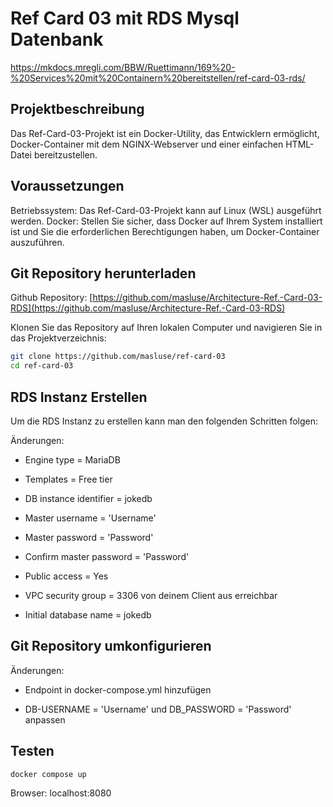 # Ref Card 03 mit RDS Mysql Datenbank

https://mkdocs.mregli.com/BBW/Ruettimann/169%20-%20Services%20mit%20Containern%20bereitstellen/ref-card-03-rds/

## Projektbeschreibung
Das Ref-Card-03-Projekt ist ein Docker-Utility, das Entwicklern ermöglicht, Docker-Container mit dem NGINX-Webserver und einer einfachen HTML-Datei bereitzustellen.

## Voraussetzungen
Betriebssystem: Das Ref-Card-03-Projekt kann auf Linux (WSL) ausgeführt werden.
Docker: Stellen Sie sicher, dass Docker auf Ihrem System installiert ist und Sie die erforderlichen Berechtigungen haben, um Docker-Container auszuführen.

## Git Repository herunterladen

Github Repository: [https://github.com/masluse/Architecture-Ref.-Card-03-RDS](https://github.com/masluse/Architecture-Ref.-Card-03-RDS)

Klonen Sie das Repository auf Ihren lokalen Computer und navigieren Sie in das Projektverzeichnis:
``` bash
git clone https://github.com/masluse/ref-card-03
cd ref-card-03
```

## RDS Instanz Erstellen

Um die RDS Instanz zu erstellen kann man den folgenden Schritten folgen:

Änderungen:

- Engine type = MariaDB

- Templates = Free tier

- DB instance identifier = jokedb

- Master username = 'Username'

- Master password = 'Password'

- Confirm master password = 'Password'

- Public access = Yes

- VPC security group = 3306 von deinem Client aus erreichbar

- Initial database name = jokedb

## Git Repository umkonfigurieren

Änderungen:

- Endpoint in docker-compose.yml hinzufügen

- DB-USERNAME = 'Username' und DB_PASSWORD = 'Password' anpassen

## Testen

``` bash
docker compose up
```

Browser: localhost:8080